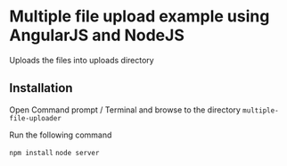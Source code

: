 # Multiple file upload example using AngularJS and NodeJS

Uploads the files into uploads directory

## Installation

Open Command prompt / Terminal and browse to the directory `multiple-file-uploader`

Run the following command

`npm install`
`node server`
